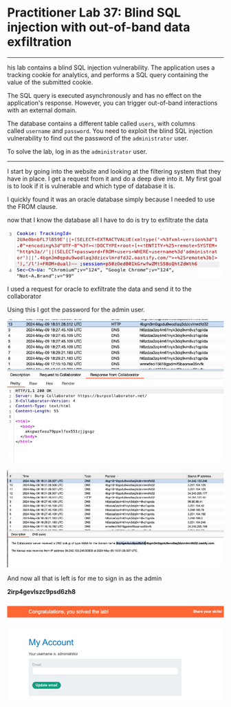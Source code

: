 # Practitioner Lab 37: Blind SQL injection with out-of-band data exfiltration

---

his lab contains a blind SQL injection vulnerability. The application uses a tracking cookie for analytics, and performs a SQL query containing the value of the submitted cookie.

The SQL query is executed asynchronously and has no effect on the application's response. However, you can trigger out-of-band interactions with an external domain.

The database contains a different table called `users`, with columns called `username` and `password`. You need to exploit the blind SQL injection vulnerability to find out the password of the `administrator` user.

To solve the lab, log in as the `administrator` user.

---

I start by going into the website and looking at the filtering system that they have in place. I get a request from it and do a deep dive into it. My first goal is to look if it is vulnerable and which type of database it is.

I quickly found it was an oracle database simply because I needed to use the FROM clause.

now that I know the database all I have to do is try to exfiltrate the data 

![Untitled](Practitioner%20Lab%2037%20Blind%20SQL%20injection%20with%20out-o%203a62fb2c6525472eb823ae3aa88e6181/Untitled.png)

I used a request for oracle to exfiltrate the data and send it to the collaborator

Using this I got the password for the admin user. 

![Untitled](Practitioner%20Lab%2037%20Blind%20SQL%20injection%20with%20out-o%203a62fb2c6525472eb823ae3aa88e6181/Untitled%201.png)

![Untitled](Practitioner%20Lab%2037%20Blind%20SQL%20injection%20with%20out-o%203a62fb2c6525472eb823ae3aa88e6181/Untitled%202.png)

And now all that is left is for me to sign in as the admin 

**2irp4gevlszc9psd6zh8**

![Untitled](Practitioner%20Lab%2037%20Blind%20SQL%20injection%20with%20out-o%203a62fb2c6525472eb823ae3aa88e6181/Untitled%203.png)